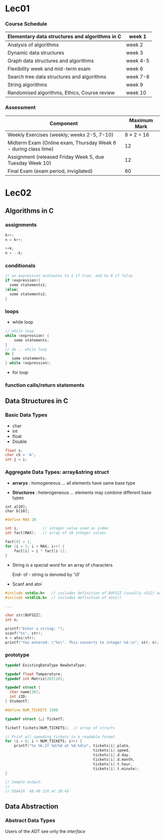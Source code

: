 # Lec01

### Course Schedule

| Elementary data structures and algorithms in C | week 1   |
| ---------------------------------------------- | -------- |
| Analysis of algorithms                         | week 2   |
| Dynamic data structures                        | week 3   |
| Graph data structures and algorithms           | week 4-5 |
| Flexibility week and mid-term exam             | week 6   |
| Search tree data structures and algorithms     | week 7-8 |
| String algorithms                              | week 9   |
| Randomised algorithms, Ethics, Course review   | week 10  |

### Assessment

| **Component**                                                | **Maximum Mark** |
| ------------------------------------------------------------ | ---------------- |
| Weekly Exercises (weekly; weeks 2-5, 7-10)                   | 8 × 2 = 16       |
| Midterm Exam (Online exam, Thursday Week 6 - during class time) | 12               |
| Assignment (released Friday Week 5, due Tuesday Week 10)     | 12               |
| Final Exam (exam period, invigilated)                        | 60               |

# Lec02

## Algorithms in C

### assignments

```c
k++;
n = k++;

++k;
n = --k;
```

### conditionals

```c
// an expression evaluates to 1 if true, and to 0 if false
if (expression){
  some statements1;
}else{
  some statements2;
}
```

### loops

- while loop

```c
// while loop         
while (expression) {
    some statements; 
}
// do .. while loop
do {
   some statements;   
} while (expression);
```



- for loop

### function calls/return statements



## Data Structures in C

### Basic Data Types

- char 
- int
- float
- Double

```c
float x;
char ch = 'A';
int j = i;
```

### Aggregate Data Types: array&string struct

- **arrarys** : homogeneous … all elements have same base type

- **Structures**  : heterogeneous … elements may combine different base types

```x
int a[20];
char b[10];
```

```c
#define MAX 20

int i;           // integer value used as index
int fact[MAX];   // array of 20 integer values

fact[0] = 1;
for (i = 1; i < MAX; i++) {
    fact[i] = i * fact[i-1];
}
```

- String is a special word for an array of characters

  End- of - string is denoted by '\0'

- Scanf and atoi

```c
#include <stdio.h>   // includes definition of BUFSIZ (usually =512) and scanf()
#include <stdlib.h>  // includes definition of atoi()

...

char str[BUFSIZ];
int n;

printf("Enter a string: ");
scanf("%s", str);
n = atoi(str);
printf("You entered: \"%s\". This converts to integer %d.\n", str, n);
```

### prototype

```c
typedef ExistingDataType NewDataType;

typedef float Temperature;
typedef int Matrix[20][20];

typedef struct {
  char name[30];
  int zID;
} StudentT;
```

```c
#define NUM_TICKETS 1500

typedef struct {…} TicketT;

TicketT tickets[NUM_TICKETS];  // array of structs

// Print all speeding tickets in a readable format
for (i = 0; i < NUM_TICKETS; i++) {
    printf("%s %6.2f %d/%d at %d:%d\n", tickets[i].plate,
                                        tickets[i].speed,
                                        tickets[i].d.day,
                                        tickets[i].d.month,
                                        tickets[i].t.hour,
                                        tickets[i].t.minute);
}

// Sample output:
//
// DSA42X  68.40 2/6 at 20:45
```



## Data Abstraction

### Abstract Data Types

Users of the ADT see only the *interface*


